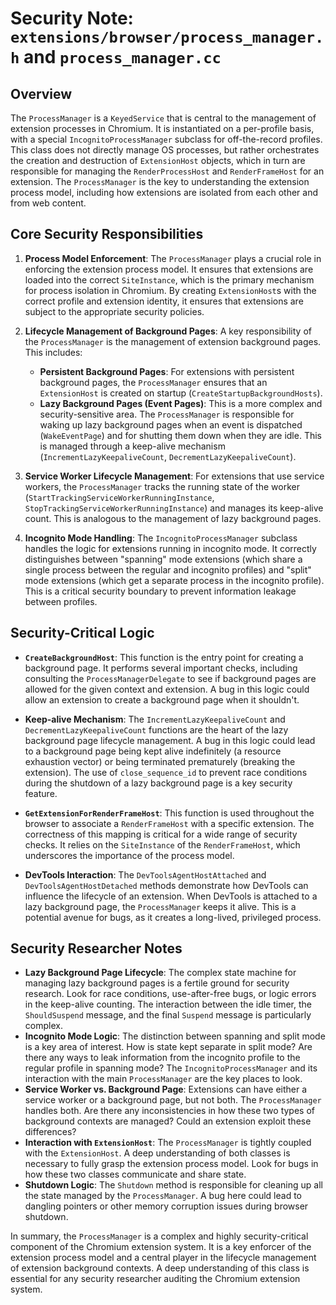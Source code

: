 # Security Note: `extensions/browser/process_manager.h` and `process_manager.cc`

## Overview

The `ProcessManager` is a `KeyedService` that is central to the management of extension processes in Chromium. It is instantiated on a per-profile basis, with a special `IncognitoProcessManager` subclass for off-the-record profiles. This class does not directly manage OS processes, but rather orchestrates the creation and destruction of `ExtensionHost` objects, which in turn are responsible for managing the `RenderProcessHost` and `RenderFrameHost` for an extension. The `ProcessManager` is the key to understanding the extension process model, including how extensions are isolated from each other and from web content.

## Core Security Responsibilities

1.  **Process Model Enforcement**: The `ProcessManager` plays a crucial role in enforcing the extension process model. It ensures that extensions are loaded into the correct `SiteInstance`, which is the primary mechanism for process isolation in Chromium. By creating `ExtensionHost`s with the correct profile and extension identity, it ensures that extensions are subject to the appropriate security policies.

2.  **Lifecycle Management of Background Pages**: A key responsibility of the `ProcessManager` is the management of extension background pages. This includes:
    *   **Persistent Background Pages**: For extensions with persistent background pages, the `ProcessManager` ensures that an `ExtensionHost` is created on startup (`CreateStartupBackgroundHosts`).
    *   **Lazy Background Pages (Event Pages)**: This is a more complex and security-sensitive area. The `ProcessManager` is responsible for waking up lazy background pages when an event is dispatched (`WakeEventPage`) and for shutting them down when they are idle. This is managed through a keep-alive mechanism (`IncrementLazyKeepaliveCount`, `DecrementLazyKeepaliveCount`).

3.  **Service Worker Lifecycle Management**: For extensions that use service workers, the `ProcessManager` tracks the running state of the worker (`StartTrackingServiceWorkerRunningInstance`, `StopTrackingServiceWorkerRunningInstance`) and manages its keep-alive count. This is analogous to the management of lazy background pages.

4.  **Incognito Mode Handling**: The `IncognitoProcessManager` subclass handles the logic for extensions running in incognito mode. It correctly distinguishes between "spanning" mode extensions (which share a single process between the regular and incognito profiles) and "split" mode extensions (which get a separate process in the incognito profile). This is a critical security boundary to prevent information leakage between profiles.

## Security-Critical Logic

*   **`CreateBackgroundHost`**: This function is the entry point for creating a background page. It performs several important checks, including consulting the `ProcessManagerDelegate` to see if background pages are allowed for the given context and extension. A bug in this logic could allow an extension to create a background page when it shouldn't.

*   **Keep-alive Mechanism**: The `IncrementLazyKeepaliveCount` and `DecrementLazyKeepaliveCount` functions are the heart of the lazy background page lifecycle management. A bug in this logic could lead to a background page being kept alive indefinitely (a resource exhaustion vector) or being terminated prematurely (breaking the extension). The use of `close_sequence_id` to prevent race conditions during the shutdown of a lazy background page is a key security feature.

*   **`GetExtensionForRenderFrameHost`**: This function is used throughout the browser to associate a `RenderFrameHost` with a specific extension. The correctness of this mapping is critical for a wide range of security checks. It relies on the `SiteInstance` of the `RenderFrameHost`, which underscores the importance of the process model.

*   **DevTools Interaction**: The `DevToolsAgentHostAttached` and `DevToolsAgentHostDetached` methods demonstrate how DevTools can influence the lifecycle of an extension. When DevTools is attached to a lazy background page, the `ProcessManager` keeps it alive. This is a potential avenue for bugs, as it creates a long-lived, privileged process.

## Security Researcher Notes

*   **Lazy Background Page Lifecycle**: The complex state machine for managing lazy background pages is a fertile ground for security research. Look for race conditions, use-after-free bugs, or logic errors in the keep-alive counting. The interaction between the idle timer, the `ShouldSuspend` message, and the final `Suspend` message is particularly complex.
*   **Incognito Mode Logic**: The distinction between spanning and split mode is a key area of interest. How is state kept separate in split mode? Are there any ways to leak information from the incognito profile to the regular profile in spanning mode? The `IncognitoProcessManager` and its interaction with the main `ProcessManager` are the key places to look.
*   **Service Worker vs. Background Page**: Extensions can have either a service worker or a background page, but not both. The `ProcessManager` handles both. Are there any inconsistencies in how these two types of background contexts are managed? Could an extension exploit these differences?
*   **Interaction with `ExtensionHost`**: The `ProcessManager` is tightly coupled with the `ExtensionHost`. A deep understanding of both classes is necessary to fully grasp the extension process model. Look for bugs in how these two classes communicate and share state.
*   **Shutdown Logic**: The `Shutdown` method is responsible for cleaning up all the state managed by the `ProcessManager`. A bug here could lead to dangling pointers or other memory corruption issues during browser shutdown.

In summary, the `ProcessManager` is a complex and highly security-critical component of the Chromium extension system. It is a key enforcer of the extension process model and a central player in the lifecycle management of extension background contexts. A deep understanding of this class is essential for any security researcher auditing the Chromium extension system.